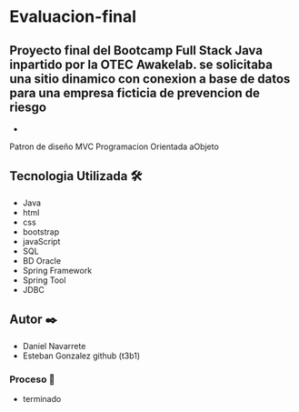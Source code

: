 # Evaluacion-final

Proyecto final del Bootcamp Full Stack Java inpartido por la OTEC Awakelab. se solicitaba una sitio dinamico con conexion a base de datos para una empresa ficticia de prevencion de riesgo
-
-
Patron de diseño MVC
Programacion Orientada aObjeto

## Tecnologia Utilizada 🛠️
- Java
- html
- css
- bootstrap
- javaScript
- SQL
- BD Oracle
- Spring Framework
- Spring Tool
- JDBC


## Autor ✒️
- Daniel Navarrete
- Esteban Gonzalez
 github (t3b1)

### Proceso 🔧
- terminado 
